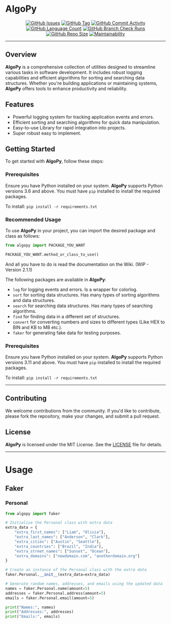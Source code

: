 # AlgoPy

<div align="center">
    <a href="https://github.com/DefinetlyNotAI/AlgoPy/issues"><img src="https://img.shields.io/github/issues/DefinetlyNotAI/AlgoPy" alt="GitHub Issues"></a>
    <a href="https://github.com/DefinetlyNotAI/AlgoPy/tags"><img src="https://img.shields.io/github/v/tag/DefinetlyNotAI/AlgoPy" alt="GitHub Tag"></a>
    <a href="https://github.com/DefinetlyNotAI/AlgoPy/graphs/commit-activity"><img src="https://img.shields.io/github/commit-activity/t/DefinetlyNotAI/AlgoPy" alt="GitHub Commit Activity"></a>
    <a href="https://github.com/DefinetlyNotAI/AlgoPy/languages"><img src="https://img.shields.io/github/languages/count/DefinetlyNotAI/AlgoPy" alt="GitHub Language Count"></a>
    <a href="https://github.com/DefinetlyNotAI/AlgoPy/actions"><img src="https://img.shields.io/github/check-runs/DefinetlyNotAI/AlgoPy/main" alt="GitHub Branch Check Runs"></a>
    <a href="https://github.com/DefinetlyNotAI/AlgoPy"><img src="https://img.shields.io/github/repo-size/DefinetlyNotAI/AlgoPy" alt="GitHub Repo Size"></a>
    <a href="https://codeclimate.com/github/DefinetlyNotAI/AlgoPy/maintainability"><img src="https://api.codeclimate.com/v1/badges/a7972706e1244b994e3a/maintainability"  alt="Maintainability"/></a>
</div>

---

## Overview

**AlgoPy** is a comprehensive collection of utilities
designed to streamline various tasks in software development.
It includes robust logging capabilities and efficient algorithms for sorting and searching data structures.
Whether you're building applications or maintaining systems,
**AlgoPy** offers tools to enhance productivity and reliability.

## Features

- Powerful logging system for tracking application events and errors.
- Efficient sorting and searching algorithms for quick data manipulation.
- Easy-to-use Library for rapid integration into projects.
- Super robust easy to implement.

## Getting Started

To get started with **AlgoPy**, follow these steps:

### Prerequisites

Ensure you have Python installed on your system. **AlgoPy** supports Python versions 3.6 and above.
You must have `pip` installed to install the required packages.

To install: `pip install -r requirements.txt`

### Recommended Usage

To use **AlgoPy** in your project, you can import the desired package and class as follows:

```python
from algopy import PACKAGE_YOU_WANT

PACKAGE_YOU_WANT.method_or_class_to_use()
```

And all you have to do is read the documentation on the Wiki. (WIP - Version 2.1.1)

The following packages are available in **AlgoPy**:

- `log` for logging events and errors. Is a wrapper for colorlog.
- `sort` for sorting data structures. Has many types of sorting algorithms and data structures.
- `search` for searching data structures. Has many types of searching algorithms.
- `find` for finding data in a different set of structures.
- `convert` for converting numbers and sizes to different types (Like HEX to BIN and KB to MB etc.).
- `faker` for generating fake data for testing purposes.

### Prerequisites

Ensure you have Python installed on your system. **AlgoPy** supports Python versions 3.11 and above.
You must have `pip` installed to install the required packages.

To install: `pip install -r requirements.txt`

---

## Contributing

We welcome contributions from the community.
If you'd like to contribute, please fork the repository,
make your changes, and submit a pull request.

## License

**AlgoPy** is licensed under the MIT License. See the [LICENSE](LICENSE) file for details.


---

# Usage

## Faker

### Personal
```python
from algopy import faker

# Initialize the Personal class with extra data
extra_data = {
    "extra_first_names": ["Liam", "Olivia"],
    "extra_last_names": ["Anderson", "Clark"],
    "extra_cities": ["Austin", "Seattle"],
    "extra_countries": ["Brazil", "India"],
    "extra_street_names": ["Sunset", "Ocean"],
    "extra_domains": ["newdomain.com", "anotherdomain.org"]
}

# Create an instance of the Personal class with the extra data
faker.Personal.__init__(extra_data=extra_data)

# Generate random names, addresses, and emails using the updated data
names = faker.Personal.name(amount=5)
addresses = faker.Personal.address(amount=5)
emails = faker.Personal.email(amount=5)

print("Names:", names)
print("Addresses:", addresses)
print("Emails:", emails)
```
